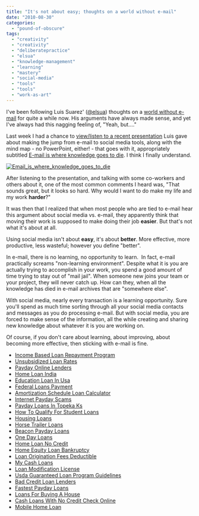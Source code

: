```yaml
---
title: "It's not about easy; thoughts on a world without e-mail"
date: "2010-08-30"
categories: 
  - "pound-of-obscure"
tags: 
  - "creativity"
  - "creativity"
  - "deliberatepractice"
  - "elsua"
  - "knowledge-management"
  - "learning"
  - "mastery"
  - "social-media"
  - "tools"
  - "tools"
  - "work-as-art"
---
```


I've been following Luis Suarez' ([@elsua](http://twitter.com/elsua)) thoughts on a [world without e-mail](http://www.elsua.net/tag/a-world-without-email/) for quite a while now. His arguments have always made sense, and yet I've always had this nagging feeling of, "Yeah, but...."

Last week I had a chance to [view/listen to a recent presentation](https://www-950.ibm.com/files/app?lang=en#/person/270001WBU5/file/09d150b9-6add-4c3b-8fa5-8be5b5b39b7e) Luis gave about making the jump from e-mail to social media tools, along with the mind map - no PowerPoint, either! - that goes with it, appropriately subtitled [E-mail is where knowledge goes to die](http://www.mindmeister.com/56757692/a-world-without-email-email-is-where-knowledge-goes-to-die). I think I finally understand.

[![](https://gbrettmiller.files.wordpress.com/2010/08/email_is_where_knowledge_goes_to_die.png?w=1024&h=437 "Email_is_where_knowledge_goes_to_die")](http://www.mindmeister.com/56757692/a-world-without-email-email-is-where-knowledge-goes-to-die)

After listening to the presentation, and talking with some co-workers and others about it, one of the most common comments I heard was, "That sounds great, but it looks so hard. Why would I want to do make my life and my work **harder**?"

It was then that I realized that when most people who are tied to e-mail hear this argument about social media vs. e-mail, they apparently think that moving their work is supposed to make doing their job **easier**. But that's not what it's about at all.

Using social media isn't about **easy**, it's about **better**. More effective, more productive, less wasteful; however you define "better".

In e-mail, there is no learning, no opportunity to learn.  In fact, e-mail practically screams "non-learning environment". Despite what it is you are actually trying to accomplish in your work, you spend a good amount of time trying to stay out of "mail jail". When someone new joins your team or your project, they will never catch up. How can they, when all the knowledge has died in e-mail archives that are "somewhere else".

With social media, nearly every transaction is a learning opportunity. Sure you'll spend as much time sorting through all your social media contacts and messages as you do processing e-mail. But with social media, you are forced to make sense of the information, all the while creating and sharing new knowledge about whatever it is you are working on.

Of course, if you don't care about learning, about improving, about becoming more effective, then sticking with e-mail is fine.

- [Income Based Loan Repayment Program](http://usasportgroup.com/?Income-Based-Loan-Repayment-Program)
- [Unsubsidized Loan Rates](http://www.amarysia.gr/?Unsubsidized-Loan-Rates)
- [Payday Online Lenders](http://www.franklinny.org/?Payday-Online-Lenders)
- [Home Loan India](http://www.consejocafe.org/?Home-Loan-India)
- [Education Loan In Usa](http://www.amarysia.gr/?Education-Loan-In-Usa)
- [Federal Loans Payment](http://www.franklinny.org/?Federal-Loans-Payment)
- [Amortization Schedule Loan Calculator](http://www.franklinny.org/?Amortization-Schedule-Loan-Calculator)
- [Internet Payday Scams](http://www.amarysia.gr/?Internet-Payday-Scams)
- [Payday Loans In Topeka Ks](http://www.franklinny.org/?Payday-Loans-In-Topeka-Ks)
- [How To Qualify For Student Loans](http://www.amarysia.gr/?How-To-Qualify-For-Student-Loans)
- [Housing Loans](http://www.consejocafe.org/?Housing-Loans)
- [Horse Trailer Loans](http://www.amarysia.gr/?Horse-Trailer-Loans)
- [Beacon Payday Loans](http://gbbkolejka.pl/?Beacon-Payday-Loans)
- [One Day Loans](http://www.mariebo.org/?One-Day-Loans)
- [Home Loan No Credit](http://www.mariebo.org/?Home-Loan-No-Credit)
- [Home Equity Loan Bankruptcy](http://gbbkolejka.pl/?Home-Equity-Loan-Bankruptcy)
- [Loan Origination Fees Deductible](http://www.amarysia.gr/?Loan-Origination-Fees-Deductible)
- [My Cash Loans](http://usasportgroup.com/?My-Cash-Loans)
- [Loan Modification License](http://usasportgroup.com/?Loan-Modification-License)
- [Usda Guaranteed Loan Program Guidelines](http://www.franklinny.org/?Usda-Guaranteed-Loan-Program-Guidelines)
- [Bad Credit Loan Lenders](http://www.consejocafe.org/?Bad-Credit-Loan-Lenders)
- [Fastest Payday Loans](http://usasportgroup.com/?Fastest-Payday-Loans)
- [Loans For Buying A House](http://gbbkolejka.pl/?Loans-For-Buying-A-House)
- [Cash Loans With No Credit Check Online](http://www.consejocafe.org/?Cash-Loans-With-No-Credit-Check-Online)
- [Mobile Home Loan](http://www.mariebo.org/?Mobile-Home-Loan)
